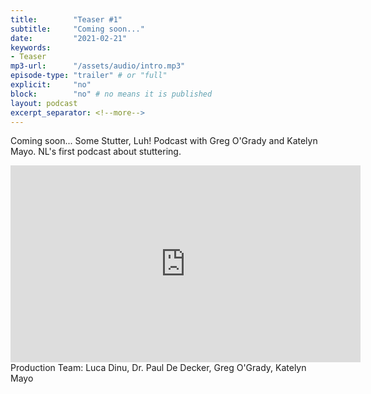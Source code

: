```yaml
---
title:        "Teaser #1"
subtitle:     "Coming soon..."
date:         "2021-02-21"
keywords:
- Teaser
mp3-url:      "/assets/audio/intro.mp3"
episode-type: "trailer" # or "full"
explicit:     "no"
block:        "no" # no means it is published
layout: podcast
excerpt_separator: <!--more-->
---
```

Coming soon... Some Stutter, Luh! Podcast with Greg O'Grady and Katelyn Mayo. NL's first podcast about stuttering.
<!--more-->
<iframe width="560" height="315" src="https://www.youtube.com/embed/sRIFLC2NEJY" title="YouTube video player" frameborder="0" allow="accelerometer; autoplay; clipboard-write; encrypted-media; gyroscope; picture-in-picture" allowfullscreen></iframe>
<!--more-->
Production Team: Luca Dinu, Dr. Paul De Decker, Greg O'Grady, Katelyn Mayo
